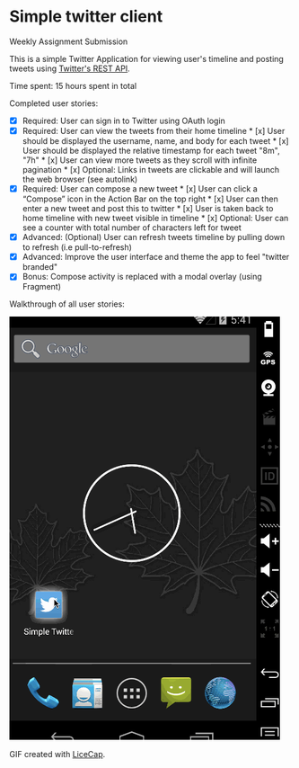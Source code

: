 # Simple twitter client

Weekly Assignment Submission

This is a simple Twitter Application for viewing user's timeline and posting tweets using [Twitter's  REST API](https://dev.twitter.com/rest/public).


Time spent: 15 hours spent in total

Completed user stories:

 * [x] Required: User can sign in to Twitter using OAuth login
 * [x] Required: User can view the tweets from their home timeline
       * [x] User should be displayed the username, name, and body for each tweet
       * [x] User should be displayed the relative timestamp for each tweet "8m", "7h"
       * [x] User can view more tweets as they scroll with infinite pagination
       * [x] Optional: Links in tweets are clickable and will launch the web browser (see autolink)
 * [x] Required: User can compose a new tweet
       * [x] User can click a “Compose” icon in the Action Bar on the top right
       * [x] User can then enter a new tweet and post this to twitter
       * [x] User is taken back to home timeline with new tweet visible in timeline
       * [x] Optional: User can see a counter with total number of characters left for tweet
 * [x] Advanced: (Optional) User can refresh tweets timeline by pulling down to refresh (i.e pull-to-refresh)
 * [x] Advanced: Improve the user interface and theme the app to feel "twitter branded"
 * [x] Bonus: Compose activity is replaced with a modal overlay (using Fragment)

Walkthrough of all user stories:

![Video Walkthrough](demo-simpletwitterclient2.gif)

GIF created with [LiceCap](http://www.cockos.com/licecap/).
